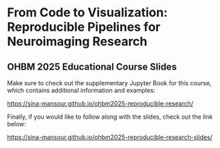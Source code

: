 # From Code to Visualization: Reproducible Pipelines for Neuroimaging Research
## OHBM 2025 Educational Course Slides

Make sure to check out the supplementary Jupyter Book for this course, which contains additional information and examples:

https://sina-mansour.github.io/ohbm2025-reproducible-research/

Finally, if you would like to follow along with the slides, check out the link below:

https://sina-mansour.github.io/ohbm2025-reproducible-research-slides/

